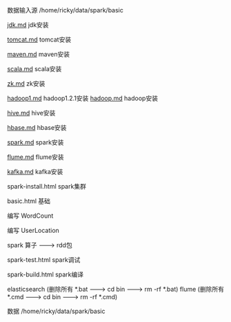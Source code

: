 数据输入源 /home/ricky/data/spark/basic

[jdk.md](https://github.com/pengfen/spark-learn/blob/master/src/main/scala/spark/basic/jdk.md)    jdk安装

[tomcat.md](https://github.com/pengfen/spark-learn/blob/master/src/main/scala/spark/basic/tomcat.md) tomcat安装

[maven.md](https://github.com/pengfen/spark-learn/blob/master/src/main/scala/spark/basic/maven.md) maven安装

[scala.md](https://github.com/pengfen/spark-learn/blob/master/src/main/scala/spark/basic/scala.md) scala安装

[zk.md](https://github.com/pengfen/spark-learn/blob/master/src/main/scala/spark/basic/zk.md)  zk安装

[hadoop1.md](https://github.com/pengfen/spark-learn/blob/master/src/main/scala/spark/basic/hadoop1.md) hadoop1.2.1安装
[hadoop.md](https://github.com/pengfen/spark-learn/blob/master/src/main/scala/spark/basic/hadoop.md) hadoop安装

[hive.md](https://github.com/pengfen/spark-learn/blob/master/src/main/scala/spark/basic/hive.md) hive安装

[hbase.md](https://github.com/pengfen/spark-learn/blob/master/src/main/scala/spark/basic/hbase.md) hbase安装

[spark.md](https://github.com/pengfen/spark-learn/blob/master/src/main/scala/spark/basic/spark.md) spark安装

[flume.md](https://github.com/pengfen/spark-learn/blob/master/src/main/scala/spark/basic/flume.md) flume安装

[kafka.md](https://github.com/pengfen/spark-learn/blob/master/src/main/scala/spark/basic/kafka.md) kafka安装

spark-install.html spark集群

basic.html  基础

编写 WordCount

编写 UserLocation

spark 算子 ---> rdd包

spark-test.html spark调试

spark-build.html spark编译

elasticsearch (删除所有 *.bat ---> cd bin ---> rm -rf *.bat)
flume (删除所有 *.cmd ---> cd bin ---> rm -rf *.cmd)

数据 /home/ricky/data/spark/basic